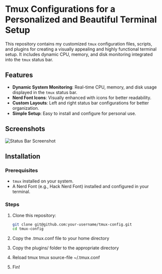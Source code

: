 # Tmux Configurations for a Personalized and Beautiful Terminal Setup

This repository contains my customized `tmux` configuration files, scripts, and plugins for creating a visually appealing and highly functional terminal setup. It includes dynamic CPU, memory, and disk monitoring integrated into the `tmux` status bar.

## Features

- **Dynamic System Monitoring**: Real-time CPU, memory, and disk usage displayed in the `tmux` status bar.
- **Nerd Font Icons**: Visually enhanced with icons for better readability.
- **Custom Layouts**: Left and right status bar configurations for better organization.
- **Simple Setup**: Easy to install and configure for personal use.

## Screenshots

![Status Bar Screenshot](/home/ispec0/Pictures/Screenshots/StatusBarTmux.png)

## Installation

### Prerequisites

- `tmux` installed on your system.
- A Nerd Font (e.g., Hack Nerd Font) installed and configured in your terminal.

### Steps

1. Clone this repository:

   ```bash
   git clone git@github.com:your-username/tmux-config.git
   cd tmux-config

   ```

2. Copy the .tmux.conf file to your home directory

3. Copy the plugins/ folder to the appropriate directory

4. Reload tmux
   tmux source-file ~/.tmux.conf

5. Fin!
